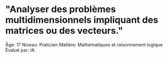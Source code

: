 # "Analyser des problèmes multidimensionnels impliquant des matrices ou des vecteurs."

Âge: 17
Niveau: Praticien
Matière: Mathématiques et raisonnement logique
Évalué par: IA